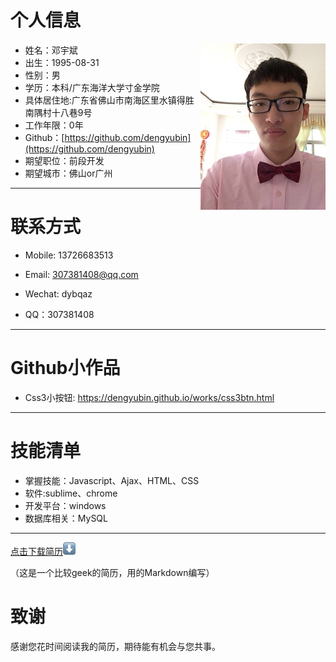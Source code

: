 
# 个人信息
 - 姓名：邓宇斌     <img src='src/images/me1.jpg' align='right' style=' width:200px;height:200 px'/>
 - 出生：1995-08-31
 - 性别：男
 - 学历：本科/广东海洋大学寸金学院
 - 具体居住地:广东省佛山市南海区里水镇得胜南隅村十八巷9号
 - 工作年限：0年
 - Github：[https://github.com/dengyubin](https://github.com/dengyubin)
 - 期望职位：前段开发
 - 期望城市：佛山or广州

---
# 联系方式

- Mobile: 13726683513

- Email: 307381408@qq.com

- Wechat: dybqaz

- QQ：307381408

---
# Github小作品

- Css3小按钮: https://dengyubin.github.io/works/css3btn.html

---
# 技能清单
- 掌握技能：Javascript、Ajax、HTML、CSS
- 软件:sublime、chrome
- 开发平台：windows
- 数据库相关：MySQL

---
[点击下载简历](src/images/works.pdf)![download](src/images/down.png "下载简历")

（这是一个比较geek的简历，用的Markdown编写）
# 致谢
感谢您花时间阅读我的简历，期待能有机会与您共事。